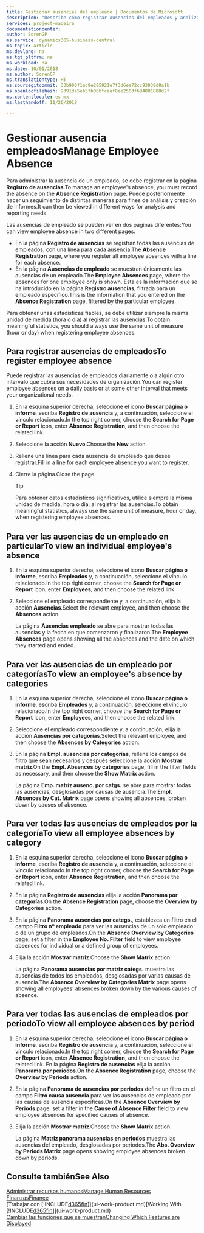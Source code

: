 ```yaml
---
title: Gestionar ausencias del empleado | Documentos de Microsoft
description: "Describe cómo registrar ausencias del empleados y analizar las estadísticas de las ausencias."
services: project-madeira
documentationcenter: 
author: SorenGP
ms.service: dynamics365-business-central
ms.topic: article
ms.devlang: na
ms.tgt_pltfrm: na
ms.workload: na
ms.date: 10/01/2018
ms.author: SorenGP
ms.translationtype: HT
ms.sourcegitcommit: 33b900f1ac9e295921e7f3d6ea72cc93939d8a1b
ms.openlocfilehash: 9391da5eb5fb06bfcaaf8ee2503f694801888d2f
ms.contentlocale: es-mx
ms.lasthandoff: 11/26/2018

---
```

# <a name="manage-employee-absence"></a><span data-ttu-id="3eb28-103">Gestionar ausencia empleados</span><span class="sxs-lookup"><span data-stu-id="3eb28-103">Manage Employee Absence</span></span>
<span data-ttu-id="3eb28-104">Para administrar la ausencia de un empleado, se debe registrar en la página **Registro de ausencias**.</span><span class="sxs-lookup"><span data-stu-id="3eb28-104">To manage an employee's absence, you must record the absence on the **Absence Registration** page.</span></span> <span data-ttu-id="3eb28-105">Puede posteriormente hacer un seguimiento de distintas maneras para fines de análisis y creación de informes.</span><span class="sxs-lookup"><span data-stu-id="3eb28-105">It can then be viewed in different ways for analysis and reporting needs.</span></span>

<span data-ttu-id="3eb28-106">Las ausencias de empleado se pueden ver en dos páginas diferentes:</span><span class="sxs-lookup"><span data-stu-id="3eb28-106">You can view employee absence in two different pages:</span></span>

* <span data-ttu-id="3eb28-107">En la página **Registro de ausencias** se registran todas las ausencias de empleados, con una línea para cada ausencia.</span><span class="sxs-lookup"><span data-stu-id="3eb28-107">The **Absence Registration** page, where you register all employee absences with a line for each absence.</span></span>
* <span data-ttu-id="3eb28-108">En la página **Ausencias de empleado** se muestran únicamente las ausencias de un empleado.</span><span class="sxs-lookup"><span data-stu-id="3eb28-108">The **Employee Absences** page, where the absences for one employee only is shown.</span></span> <span data-ttu-id="3eb28-109">Esta es la información que se ha introducido en la página **Registro ausencias**, filtrada para un empleado específico.</span><span class="sxs-lookup"><span data-stu-id="3eb28-109">This is the information that you entered on the **Absence Registration** page, filtered by the particular employee.</span></span>

<span data-ttu-id="3eb28-110">Para obtener unas estadísticas fiables, se debe utilizar siempre la misma unidad de medida (hora o día) al registrar las ausencias.</span><span class="sxs-lookup"><span data-stu-id="3eb28-110">To obtain meaningful statistics, you should always use the same unit of measure (hour or day) when registering employee absences.</span></span>

## <a name="to-register-employee-absence"></a><span data-ttu-id="3eb28-111">Para registrar ausencias de empleados</span><span class="sxs-lookup"><span data-stu-id="3eb28-111">To register employee absence</span></span>
<span data-ttu-id="3eb28-112">Puede registrar las ausencias de empleados diariamente o a algún otro intervalo que cubra sus necesidades de organización.</span><span class="sxs-lookup"><span data-stu-id="3eb28-112">You can register employee absences on a daily basis or at some other interval that meets your organizational needs.</span></span>

1. <span data-ttu-id="3eb28-113">En la esquina superior derecha, seleccione el icono **Buscar página o informe**, escriba **Registro de ausencia** y, a continuación, seleccione el vínculo relacionado.</span><span class="sxs-lookup"><span data-stu-id="3eb28-113">In the top right corner, choose the **Search for Page or Report** icon, enter **Absence Registration**, and then choose the related link.</span></span>
2. <span data-ttu-id="3eb28-114">Seleccione la acción **Nuevo**.</span><span class="sxs-lookup"><span data-stu-id="3eb28-114">Choose the **New** action.</span></span>
3. <span data-ttu-id="3eb28-115">Rellene una línea para cada ausencia de empleado que desee registrar.</span><span class="sxs-lookup"><span data-stu-id="3eb28-115">Fill in a line for each employee absence you want to register.</span></span>
4. <span data-ttu-id="3eb28-116">Cierre la página.</span><span class="sxs-lookup"><span data-stu-id="3eb28-116">Close the page.</span></span>

    > [!Tip]
    > <span data-ttu-id="3eb28-117">Para obtener datos estadísticos significativos, utilice siempre la misma unidad de medida, hora o día, al registrar las ausencias.</span><span class="sxs-lookup"><span data-stu-id="3eb28-117">To obtain meaningful statistics, always use the same unit of measure, hour or day, when registering employee absences.</span></span>

## <a name="to-view-an-individual-employees-absence"></a><span data-ttu-id="3eb28-118">Para ver las ausencias de un empleado en particular</span><span class="sxs-lookup"><span data-stu-id="3eb28-118">To view an individual employee's absence</span></span>
1. <span data-ttu-id="3eb28-119">En la esquina superior derecha, seleccione el icono **Buscar página o informe**, escriba **Empleados** y, a continuación, seleccione el vínculo relacionado.</span><span class="sxs-lookup"><span data-stu-id="3eb28-119">In the top right corner, choose the **Search for Page or Report** icon, enter **Employees**, and then choose the related link.</span></span>
2. <span data-ttu-id="3eb28-120">Seleccione el empleado correspondiente y, a continuación, elija la acción **Ausencias**.</span><span class="sxs-lookup"><span data-stu-id="3eb28-120">Select the relevant employee, and then choose the **Absences** action.</span></span>

    <span data-ttu-id="3eb28-121">La página **Ausencias empleado** se abre para mostrar todas las ausencias y la fecha en que comenzaron y finalizaron.</span><span class="sxs-lookup"><span data-stu-id="3eb28-121">The **Employee Absences** page opens showing all the absences and the date on which they started and ended.</span></span>

## <a name="to-view-an-employees-absence-by-categories"></a><span data-ttu-id="3eb28-122">Para ver las ausencias de un empleado por categorías</span><span class="sxs-lookup"><span data-stu-id="3eb28-122">To view an employee's absence by categories</span></span>
1. <span data-ttu-id="3eb28-123">En la esquina superior derecha, seleccione el icono **Buscar página o informe**, escriba **Empleados** y, a continuación, seleccione el vínculo relacionado.</span><span class="sxs-lookup"><span data-stu-id="3eb28-123">In the top right corner, choose the **Search for Page or Report** icon, enter **Employees**, and then choose the related link.</span></span>
2. <span data-ttu-id="3eb28-124">Seleccione el empleado correspondiente y, a continuación, elija la acción **Ausencias por categorías**.</span><span class="sxs-lookup"><span data-stu-id="3eb28-124">Select the relevant employee, and then choose the **Absences by Categories** action.</span></span>
3. <span data-ttu-id="3eb28-125">En la página **Empl. ausencias por categorías**, rellene los campos de filtro que sean necesarios y después seleccione la acción **Mostrar matriz**.</span><span class="sxs-lookup"><span data-stu-id="3eb28-125">On the **Empl. Absences by categories** page, fill in the filter fields as necessary, and then choose the **Show Matrix** action.</span></span>

    <span data-ttu-id="3eb28-126">La página **Emp. matriz ausenc. por catgs.** se abre para mostrar todas las ausencias, desglosadas por causas de ausencia.</span><span class="sxs-lookup"><span data-stu-id="3eb28-126">The **Empl. Absences by Cat. Matrix** page opens showing all absences, broken down by causes of absence.</span></span>

## <a name="to-view-all-employee-absences-by-category"></a><span data-ttu-id="3eb28-127">Para ver todas las ausencias de empleados por la categoría</span><span class="sxs-lookup"><span data-stu-id="3eb28-127">To view all employee absences by category</span></span>
1. <span data-ttu-id="3eb28-128">En la esquina superior derecha, seleccione el icono **Buscar página o informe**, escriba **Registro de ausencia** y, a continuación, seleccione el vínculo relacionado.</span><span class="sxs-lookup"><span data-stu-id="3eb28-128">In the top right corner, choose the **Search for Page or Report** icon, enter **Absence Registration**, and then choose the related link.</span></span>
2. <span data-ttu-id="3eb28-129">En la página **Registro de ausencias** elija la acción **Panorama por categorías**.</span><span class="sxs-lookup"><span data-stu-id="3eb28-129">On the **Absence Registration** page, choose the **Overview by Categories** action.</span></span>
3. <span data-ttu-id="3eb28-130">En la página **Panorama ausencias por categs.**, establezca un filtro en el campo **Filtro nº empleado** para ver las ausencias de un solo empleado o de un grupo de empleados.</span><span class="sxs-lookup"><span data-stu-id="3eb28-130">On the **Absence Overview by Categories** page, set a filter in the **Employee No. Filter** field to view employee absences for individual or a defined group of employees.</span></span>
4. <span data-ttu-id="3eb28-131">Elija la acción **Mostrar matriz**.</span><span class="sxs-lookup"><span data-stu-id="3eb28-131">Choose the **Show Matrix** action.</span></span>

    <span data-ttu-id="3eb28-132">La página **Panorama ausencias por matriz categs.** muestra las ausencias de todos los empleados, desglosadas por varias causas de ausencia.</span><span class="sxs-lookup"><span data-stu-id="3eb28-132">The **Absence Overview by Categories Matrix** page opens showing all employees’ absences broken down by the various causes of absence.</span></span>

## <a name="to-view-all-employee-absences-by-period"></a><span data-ttu-id="3eb28-133">Para ver todas las ausencias de empleados por periodo</span><span class="sxs-lookup"><span data-stu-id="3eb28-133">To view all employee absences by period</span></span>
1. <span data-ttu-id="3eb28-134">En la esquina superior derecha, seleccione el icono **Buscar página o informe**, escriba **Registro de ausencia** y, a continuación, seleccione el vínculo relacionado.</span><span class="sxs-lookup"><span data-stu-id="3eb28-134">In the top right corner, choose the **Search for Page or Report** icon, enter **Absence Registration**, and then choose the related link.</span></span>
   <span data-ttu-id="3eb28-135">En la página **Registro de ausencias** elija la acción **Panorama por periodos**.</span><span class="sxs-lookup"><span data-stu-id="3eb28-135">On the **Absence Registration** page, choose the **Overview by Periods** action.</span></span>
2. <span data-ttu-id="3eb28-136">En la página **Panorama de ausencias por periodos** defina un filtro en el campo **Filtro causa ausencia** para ver las ausencias de empleado por las causas de ausencia específicas.</span><span class="sxs-lookup"><span data-stu-id="3eb28-136">On the **Absence Overview by Periods** page, set a filter in the **Cause of Absence Filter** field to view employee absences for specified causes of absence.</span></span>
3. <span data-ttu-id="3eb28-137">Elija la acción **Mostrar matriz**.</span><span class="sxs-lookup"><span data-stu-id="3eb28-137">Choose the **Show Matrix** action.</span></span>

    <span data-ttu-id="3eb28-138">La página **Matriz panorama ausencias en periodos** muestra las ausencias del empleado, desglosadas por periodos.</span><span class="sxs-lookup"><span data-stu-id="3eb28-138">The **Abs. Overview by Periods Matrix** page opens showing employee absences broken down by periods.</span></span>

## <a name="see-also"></a><span data-ttu-id="3eb28-139">Consulte también</span><span class="sxs-lookup"><span data-stu-id="3eb28-139">See Also</span></span>
[<span data-ttu-id="3eb28-140">Administrar recursos humanos</span><span class="sxs-lookup"><span data-stu-id="3eb28-140">Manage Human Resources</span></span>](hr-manage-human-resources.md)  
[<span data-ttu-id="3eb28-141">Finanzas</span><span class="sxs-lookup"><span data-stu-id="3eb28-141">Finance</span></span>](finance.md)  
<span data-ttu-id="3eb28-142">[Trabajar con [!INCLUDE[d365fin](includes/d365fin_md.md)]](ui-work-product.md)</span><span class="sxs-lookup"><span data-stu-id="3eb28-142">[Working With [!INCLUDE[d365fin](includes/d365fin_md.md)]](ui-work-product.md)</span></span>  
[<span data-ttu-id="3eb28-143">Cambiar las funciones que se muestran</span><span class="sxs-lookup"><span data-stu-id="3eb28-143">Changing Which Features are Displayed</span></span>](ui-experiences.md)

